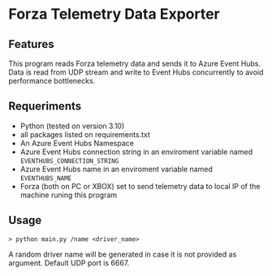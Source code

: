 # Forza Telemetry Data Exporter

##  Features
This program reads Forza telemetry data and sends it to Azure Event Hubs.
Data is read from UDP stream and write to Event Hubs concurrently to avoid performance bottlenecks. 

## Requeriments
- Python (tested on version 3.10)
- all packages listed on requirements.txt
- An Azure Event Hubs Namespace
- Azure Event Hubs connection string in an enviroment variable named `EVENTHUBS_CONNECTION_STRING`
- Azure Event Hubs name in an enviroment variable named `EVENTHUBS_NAME`
- Forza (both on PC or XBOX) set to send telemetry data to local IP of the machine runing this program

## Usage
```> python main.py /name <driver_name>```

A random driver name will be generated in case it is not provided as argument.
Default UDP port is 6667.